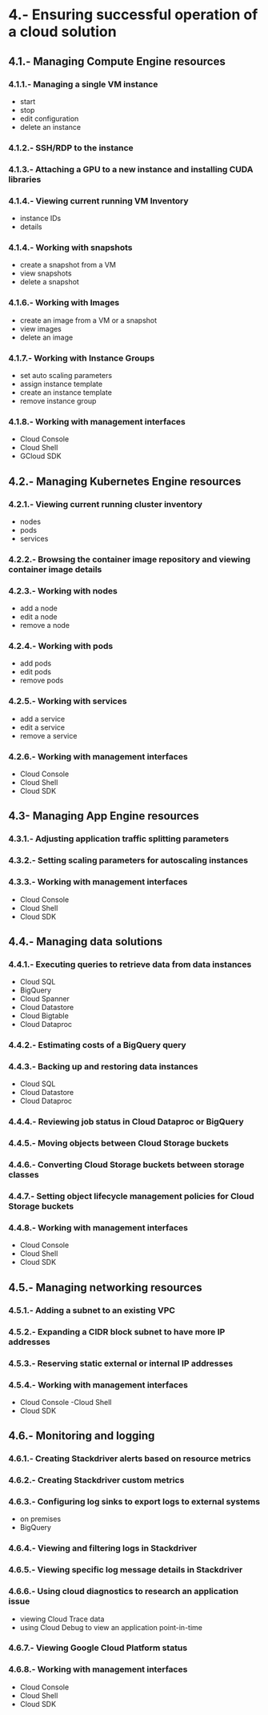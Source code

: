 # 4.- Ensuring successful operation of a cloud solution
## 4.1.- Managing Compute Engine resources
### 4.1.1.- Managing a single VM instance
- start
- stop
- edit configuration
- delete an instance
### 4.1.2.- SSH/RDP to the instance
### 4.1.3.- Attaching a GPU to a new instance and installing CUDA libraries
### 4.1.4.- Viewing current running VM Inventory
- instance IDs
- details
### 4.1.4.- Working with snapshots
- create a snapshot from a VM
- view snapshots
- delete a snapshot
### 4.1.6.- Working with Images
- create an image from a VM or a snapshot
- view images
- delete an image
### 4.1.7.- Working with Instance Groups
- set auto scaling parameters
- assign instance template
- create an instance template
- remove instance group
### 4.1.8.- Working with management interfaces
- Cloud Console
- Cloud Shell
- GCloud SDK

## 4.2.- Managing Kubernetes Engine resources
### 4.2.1.- Viewing current running cluster inventory
- nodes
- pods
- services
### 4.2.2.- Browsing the container image repository and viewing container image details
### 4.2.3.- Working with nodes
- add a node
- edit a node
- remove a node
### 4.2.4.- Working with pods
- add pods
- edit pods
- remove pods
### 4.2.5.- Working with services
- add a service
- edit a service
- remove a service
### 4.2.6.- Working with management interfaces
- Cloud Console
- Cloud Shell
- Cloud SDK

## 4.3- Managing App Engine resources
### 4.3.1.- Adjusting application traffic splitting parameters
### 4.3.2.- Setting scaling parameters for autoscaling instances
### 4.3.3.- Working with management interfaces
- Cloud Console
- Cloud Shell
- Cloud SDK

## 4.4.- Managing data solutions
### 4.4.1.- Executing queries to retrieve data from data instances
- Cloud SQL
- BigQuery
- Cloud Spanner
- Cloud Datastore
- Cloud Bigtable
- Cloud Dataproc
### 4.4.2.- Estimating costs of a BigQuery query
### 4.4.3.- Backing up and restoring data instances
- Cloud SQL
- Cloud Datastore
- Cloud Dataproc
### 4.4.4.- Reviewing job status in Cloud Dataproc or BigQuery
### 4.4.5.- Moving objects between Cloud Storage buckets
### 4.4.6.- Converting Cloud Storage buckets between storage classes
### 4.4.7.- Setting object lifecycle management policies for Cloud Storage buckets
### 4.4.8.- Working with management interfaces
- Cloud Console
- Cloud Shell
- Cloud SDK

## 4.5.- Managing networking resources
### 4.5.1.- Adding a subnet to an existing VPC
### 4.5.2.- Expanding a CIDR block subnet to have more IP addresses
### 4.5.3.- Reserving static external or internal IP addresses
### 4.5.4.- Working with management interfaces
- Cloud Console
-Cloud Shell
- Cloud SDK

## 4.6.- Monitoring and logging
### 4.6.1.- Creating Stackdriver alerts based on resource metrics
### 4.6.2.- Creating Stackdriver custom metrics
### 4.6.3.- Configuring log sinks to export logs to external systems
- on premises
- BigQuery
### 4.6.4.- Viewing and filtering logs in Stackdriver
### 4.6.5.- Viewing specific log message details in Stackdriver
### 4.6.6.- Using cloud diagnostics to research an application issue
- viewing Cloud Trace data
- using Cloud Debug to view an application point-in-time
### 4.6.7.- Viewing Google Cloud Platform status
### 4.6.8.- Working with management interfaces
- Cloud Console
- Cloud Shell
- Cloud SDK